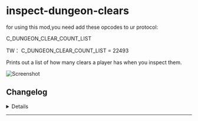 # inspect-dungeon-clears
for using this mod,you need add these opcodes to ur protocol:

C_DUNGEON_CLEAR_COUNT_LIST

TW：
C_DUNGEON_CLEAR_COUNT_LIST = 22493

Prints out a list of how many clears a player has when you inspect them.

![Screenshot](https://i.imgur.com/6uRm864.jpg)

## Changelog
<details>

    1.20
    - Added RRNM and RRHM
    - Removed 242, 302, 309, and most 412 ilvl dungeons.
    1.10
    - Fix: Inspecting players would also output your own history.

</details>

---
